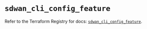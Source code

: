# `sdwan_cli_config_feature`

Refer to the Terraform Registry for docs: [`sdwan_cli_config_feature`](https://registry.terraform.io/providers/ciscodevnet/sdwan/0.8.0/docs/resources/cli_config_feature).

